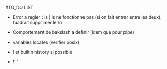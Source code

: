 
#TO_DO LIST

- Error a regler : ls | ls ne fonctionne pas (si on fait entrer entre les deux), fuadrait supprimer le \n
- Comportement de bakslash a definir (idem que pour pipe)

- variables locales (verifier posix)
- ! et builtin history si possible

- !' ' 
